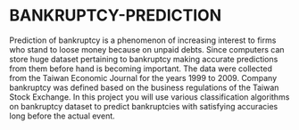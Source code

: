 # BANKRUPTCY-PREDICTION
Prediction of bankruptcy is a phenomenon of increasing interest to firms who stand to loose money because on unpaid debts. Since computers can store huge dataset pertaining to bankruptcy making accurate predictions from them before hand is becoming important.   The data were collected from the Taiwan Economic Journal for the years 1999 to 2009. Company bankruptcy was defined based on the business regulations of the Taiwan Stock Exchange.   In this project you will use various classification algorithms on bankruptcy dataset to predict bankruptcies with satisfying accuracies long before the actual event.

